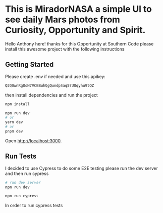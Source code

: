 # This is MiradorNASA a simple UI to see daily Mars photos from Curiosity, Opportunity and Spirit.

Hello Anthony here! thanks for this Opportunity at Southern Code please install this awesome project with the following instructions

## Getting Started

Please create .env if needed and use this apikey:

```bash
Q2Q0wnRgOoN7VCBBuhQgQundpSaq57UOqyhu9tQZ
```

then install dependencies and run the project

```bash
npm install

npm run dev
# or
yarn dev
# or
pnpm dev
```

Open [http://localhost:3000](http://localhost:3000).

## Run Tests

I decided to use Cypress to do some E2E testing please run the dev server and then run cypress

```bash
# run dev server
npm run dev

npm run cypress
```

In order to run cypress tests
